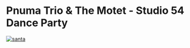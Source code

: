 <!--
id: 22663660
link: http://tumblr.atmos.org/post/22663660/pnuma-trio-the-motet-studio-54-dance-party
slug: pnuma-trio-the-motet-studio-54-dance-party
date: Sun Dec 30 2007 08:10:24 GMT-0800 (PST)
publish: 2007-12-030
tags: 
title: Pnuma Trio & The Motet - Studio 54 Dance Party
-->


Pnuma Trio & The Motet - Studio 54 Dance Party
==============================================

[![santa](http://farm3.static.flickr.com/2121/2149246252_065af5b0ce.jpg)](http://www.flickr.com/photos/atmos/sets/72157603585578153/)

